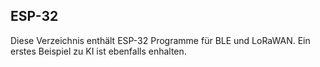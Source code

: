 ## ESP-32

Diese Verzeichnis enthält ESP-32 Programme für BLE und LoRaWAN.
Ein erstes Beispiel zu KI ist ebenfalls enhalten.
